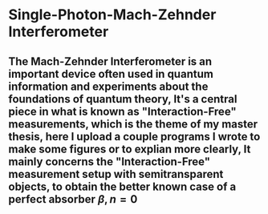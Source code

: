 # Single-Photon-Mach-Zehnder Interferometer
## The Mach-Zehnder Interferometer is an important device often used in quantum information and experiments about the foundations of quantum theory, It's a central piece in what is known as "Interaction-Free" measurements, which is the theme of my master thesis, here I upload a couple programs I wrote to make some figures or to explian more clearly, It mainly concerns the "Interaction-Free" measurement setup with semitransparent objects, to obtain the better known case of a perfect absorber $\beta,n=0$
